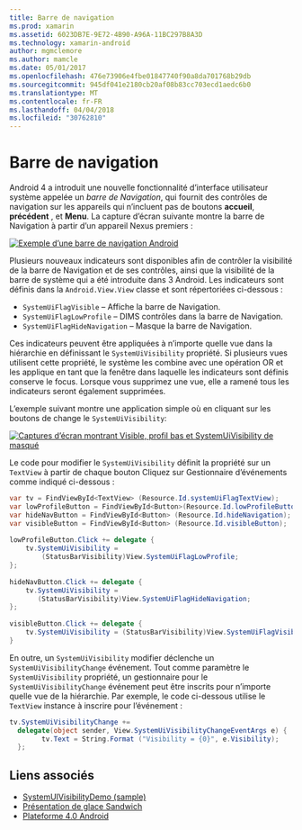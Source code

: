 ```yaml
---
title: Barre de navigation
ms.prod: xamarin
ms.assetid: 6023DB7E-9E72-4B90-A96A-11BC297B8A3D
ms.technology: xamarin-android
author: mgmclemore
ms.author: mamcle
ms.date: 05/01/2017
ms.openlocfilehash: 476e73906e4fbe01847740f90a8da701768b29db
ms.sourcegitcommit: 945df041e2180cb20af08b83cc703ecd1aedc6b0
ms.translationtype: MT
ms.contentlocale: fr-FR
ms.lasthandoff: 04/04/2018
ms.locfileid: "30762810"
---
```

# <a name="navigation-bar"></a>Barre de navigation

Android 4 a introduit une nouvelle fonctionnalité d’interface utilisateur système appelée un *barre de Navigation*, qui fournit des contrôles de navigation sur les appareils qui n’incluent pas de boutons **accueil**, **précédent** , et **Menu**.
La capture d’écran suivante montre la barre de Navigation à partir d’un appareil Nexus premiers :

 [![Exemple d’une barre de navigation Android](navigation-bar-images/19-navbar.png)](navigation-bar-images/19-navbar.png#lightbox)

Plusieurs nouveaux indicateurs sont disponibles afin de contrôler la visibilité de la barre de Navigation et de ses contrôles, ainsi que la visibilité de la barre de système qui a été introduite dans 3 Android. Les indicateurs sont définis dans la `Android.View.View` classe et sont répertoriées ci-dessous :

-   `SystemUiFlagVisible` &ndash; Affiche la barre de Navigation. 
-   `SystemUiFlagLowProfile` &ndash; DIMS contrôles dans la barre de Navigation. 
-   `SystemUiFlagHideNavigation` &ndash; Masque la barre de Navigation. 


Ces indicateurs peuvent être appliquées à n’importe quelle vue dans la hiérarchie en définissant le `SystemUiVisibility` propriété. Si plusieurs vues utilisent cette propriété, le système les combine avec une opération OR et les applique en tant que la fenêtre dans laquelle les indicateurs sont définis conserve le focus. Lorsque vous supprimez une vue, elle a ramené tous les indicateurs seront également supprimées.

L’exemple suivant montre une application simple où en cliquant sur les boutons de change le `SystemUiVisibility`:

 [![Captures d’écran montrant Visible, profil bas et SystemUiVisibility de masqué](navigation-bar-images/18-systemuivisibility.png)](navigation-bar-images/18-systemuivisibility.png#lightbox)

Le code pour modifier le `SystemUiVisibility` définit la propriété sur un `TextView` à partir de chaque bouton Cliquez sur Gestionnaire d’événements comme indiqué ci-dessous :

```csharp
var tv = FindViewById<TextView> (Resource.Id.systemUiFlagTextView);
var lowProfileButton = FindViewById<Button>(Resource.Id.lowProfileButton);
var hideNavButton = FindViewById<Button> (Resource.Id.hideNavigation);
var visibleButton = FindViewById<Button> (Resource.Id.visibleButton);
           
lowProfileButton.Click += delegate {
    tv.SystemUiVisibility =
        (StatusBarVisibility)View.SystemUiFlagLowProfile;
};
           
hideNavButton.Click += delegate {
    tv.SystemUiVisibility =
       (StatusBarVisibility)View.SystemUiFlagHideNavigation;        
};
           
visibleButton.Click += delegate {
    tv.SystemUiVisibility = (StatusBarVisibility)View.SystemUiFlagVisible;
}
```

En outre, un `SystemUiVisibility` modifier déclenche un `SystemUiVisibilityChange` événement. Tout comme paramètre le `SystemUiVisibility` propriété, un gestionnaire pour le `SystemUiVisibilityChange` événement peut être inscrits pour n’importe quelle vue de la hiérarchie. Par exemple, le code ci-dessous utilise le `TextView` instance à inscrire pour l’événement :

```csharp
tv.SystemUiVisibilityChange +=
  delegate(object sender, View.SystemUiVisibilityChangeEventArgs e) {
        tv.Text = String.Format ("Visibility = {0}", e.Visibility);
  };
```



## <a name="related-links"></a>Liens associés

- [SystemUIVisibilityDemo (sample)](https://developer.xamarin.com/samples/monodroid/SystemUIVisibilityDemo/)
- [Présentation de glace Sandwich](http://www.android.com/about/ice-cream-sandwich/)
- [Plateforme 4.0 Android](http://developer.android.com/sdk/android-4.0.html)
